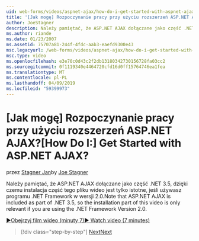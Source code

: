 ```yaml
---
uid: web-forms/videos/aspnet-ajax/how-do-i-get-started-with-aspnet-ajax
title: '[Jak mogę] Rozpoczynanie pracy przy użyciu rozszerzeń ASP.NET AJAX? | Microsoft Docs'
author: JoeStagner
description: Należy pamiętać, że ASP.NET AJAX dołączane jako część .NET 3.5, dzięki czemu instalacja część tego pliku wideo jest tylko istotne, jeśli używasz platformy .NET Framework w wersji 2...
ms.author: riande
ms.date: 01/23/2007
ms.assetid: 75707a81-244f-4fdc-aab3-eaefd9300e43
msc.legacyurl: /web-forms/videos/aspnet-ajax/how-do-i-get-started-with-aspnet-ajax
msc.type: video
ms.openlocfilehash: e3e70c0d43c2f2db13180342730156728fa03cc2
ms.sourcegitcommit: 0f1119340e4464720cfd16d0ff15764746ea1fea
ms.translationtype: MT
ms.contentlocale: pl-PL
ms.lasthandoff: 04/09/2019
ms.locfileid: "59399973"
---
```

# <a name="how-do-i-get-started-with-aspnet-ajax"></a><span data-ttu-id="2bed0-104">[Jak mogę] Rozpoczynanie pracy przy użyciu rozszerzeń ASP.NET AJAX?</span><span class="sxs-lookup"><span data-stu-id="2bed0-104">[How Do I:] Get Started with ASP.NET AJAX?</span></span>

<span data-ttu-id="2bed0-105">przez [Stagner Jan](https://github.com/JoeStagner)</span><span class="sxs-lookup"><span data-stu-id="2bed0-105">by [Joe Stagner](https://github.com/JoeStagner)</span></span>

<span data-ttu-id="2bed0-106">Należy pamiętać, że ASP.NET AJAX dołączane jako część .NET 3.5, dzięki czemu instalacja część tego pliku wideo jest tylko istotne, jeśli używasz programu .NET Framework w wersji 2.0.</span><span class="sxs-lookup"><span data-stu-id="2bed0-106">Note that ASP.NET AJAX is included as part of .NET 3.5, so the installation part of this video is only relevant if you are using the .NET Framework Version 2.0.</span></span>

[<span data-ttu-id="2bed0-107">&#9654;Obejrzyj film wideo (minuty 7)</span><span class="sxs-lookup"><span data-stu-id="2bed0-107">&#9654; Watch video (7 minutes)</span></span>](https://channel9.msdn.com/Blogs/ASP-NET-Site-Videos/how-do-i-get-started-with-aspnet-ajax)

> [!div class="step-by-step"]
> [<span data-ttu-id="2bed0-108">Next</span><span class="sxs-lookup"><span data-stu-id="2bed0-108">Next</span></span>](how-do-i-implement-dynamic-partial-page-updates-with-aspnet-ajax.md)
